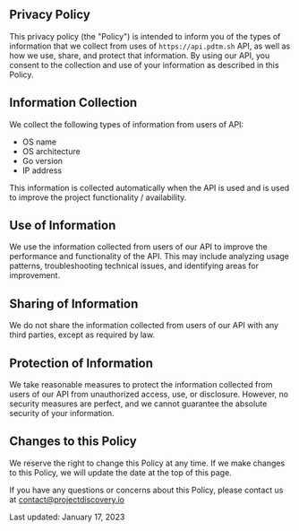 ## Privacy Policy

This privacy policy (the "Policy") is intended to inform you of the types of information that we collect from uses of `https://api.pdtm.sh` API, as well as how we use, share, and protect that information. By using our API, you consent to the collection and use of your information as described in this Policy.

## Information Collection

We collect the following types of information from users of API:

- OS name
- OS architecture
- Go version
- IP address

This information is collected automatically when the API is used and is used to improve the project functionality / availability.

## Use of Information

We use the information collected from users of our API to improve the performance and functionality of the API. This may include analyzing usage patterns, troubleshooting technical issues, and identifying areas for improvement.

## Sharing of Information

We do not share the information collected from users of our API with any third parties, except as required by law.

## Protection of Information

We take reasonable measures to protect the information collected from users of our API from unauthorized access, use, or disclosure. However, no security measures are perfect, and we cannot guarantee the absolute security of your information.

## Changes to this Policy

We reserve the right to change this Policy at any time. If we make changes to this Policy, we will update the date at the top of this page.

If you have any questions or concerns about this Policy, please contact us at contact@projectdiscovery.io

Last updated: January 17, 2023
